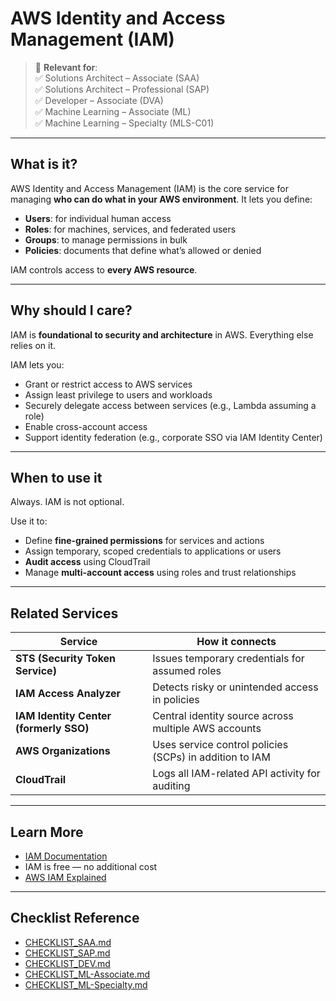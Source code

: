 # AWS Identity and Access Management (IAM)

> 🔖 **Relevant for**:  
> ✅ Solutions Architect – Associate (SAA)  
> ✅ Solutions Architect – Professional (SAP)  
> ✅ Developer – Associate (DVA)  
> ✅ Machine Learning – Associate (ML)  
> ✅ Machine Learning – Specialty (MLS-C01)

---

## What is it?

AWS Identity and Access Management (IAM) is the core service for managing **who can do what in your AWS environment**. It lets you define:

- **Users**: for individual human access
- **Roles**: for machines, services, and federated users
- **Groups**: to manage permissions in bulk
- **Policies**: documents that define what’s allowed or denied

IAM controls access to **every AWS resource**.

---

## Why should I care?

IAM is **foundational to security and architecture** in AWS. Everything else relies on it.

IAM lets you:

- Grant or restrict access to AWS services
- Assign least privilege to users and workloads
- Securely delegate access between services (e.g., Lambda assuming a role)
- Enable cross-account access
- Support identity federation (e.g., corporate SSO via IAM Identity Center)

---

## When to use it

Always. IAM is not optional.

Use it to:

- Define **fine-grained permissions** for services and actions
- Assign temporary, scoped credentials to applications or users
- **Audit access** using CloudTrail
- Manage **multi-account access** using roles and trust relationships

---

## Related Services

| Service | How it connects |
|---------|------------------|
| **STS (Security Token Service)** | Issues temporary credentials for assumed roles |
| **IAM Access Analyzer** | Detects risky or unintended access in policies |
| **IAM Identity Center (formerly SSO)** | Central identity source across multiple AWS accounts |
| **AWS Organizations** | Uses service control policies (SCPs) in addition to IAM |
| **CloudTrail** | Logs all IAM-related API activity for auditing |

---

## Learn More

- [IAM Documentation](https://docs.aws.amazon.com/IAM/latest/UserGuide/introduction.html)  
- IAM is free — no additional cost  
- [AWS IAM Explained](https://www.youtube.com/watch?v=jkCqpNQSSog)

---

## Checklist Reference

- [CHECKLIST_SAA.md](../CERTIFICATION_GUIDES/CHECKLIST_SAA.md)  
- [CHECKLIST_SAP.md](../CERTIFICATION_GUIDES/CHECKLIST_SAP.md)  
- [CHECKLIST_DEV.md](../CERTIFICATION_GUIDES/CHECKLIST_DEV.md)  
- [CHECKLIST_ML-Associate.md](../CERTIFICATION_GUIDES/CHECKLIST_ML-Associate.md)  
- [CHECKLIST_ML-Specialty.md](../CERTIFICATION_GUIDES/CHECKLIST_ML-Specialty.md)
